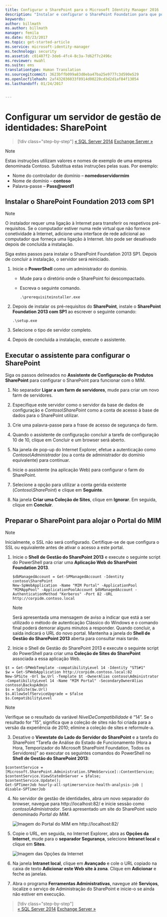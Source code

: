 ```yaml
---
title: Configurar o SharePoint para o Microsoft Identity Manager 2016 | Documentos da Microsoft
description: "Instalar e configurar o SharePoint Foundation para que possa alojar a página do Portal do MIM."
keywords: 
author: billmath
ms.author: billmath
manager: femila
ms.date: 03/23/2017
ms.topic: get-started-article
ms.service: microsoft-identity-manager
ms.technology: security
ms.assetid: c01487f2-3de6-4fc4-8c3a-7d62f7c2496c
ms.reviewer: mwahl
ms.suite: ems
translationtype: Human Translation
ms.sourcegitcommit: 3623bffb099a83d0eba47ba25e9777c3d590e529
ms.openlocfilehash: 2af432036033f8914d00228cd3d2d1af84f13054
ms.lasthandoff: 01/24/2017


---
```


# <a name="set-up-an-identity-management-server-sharepoint"></a>Configurar um servidor de gestão de identidades: SharePoint

>[!div class="step-by-step"]
[« SQL Server 2014](prepare-server-sql2014.md)
[ Exchange Server »](prepare-server-exchange.md)

> [!NOTE]
> Estas instruções utilizam valores e nomes de exemplo de uma empresa denominada Contoso. Substitua estas instruções pelas suas. Por exemplo:
> - Nome do controlador de domínio – **nomedoservidormim**
> - Nome de domínio – **contoso**
> - Palavra-passe – **Pass@word1**


## <a name="install-sharepoint-foundation-2013-with-sp1"></a>Instalar o **SharePoint Foundation 2013 com SP1**

> [!NOTE]
> O instalador requer uma ligação à Internet para transferir os respetivos pré-requisitos. Se o computador estiver numa rede virtual que não fornece conetividade à Internet, adicione uma interface de rede adicional ao computador que forneça uma ligação à Internet. Isto pode ser desativado depois de concluída a instalação.

Siga estes passos para instalar o SharePoint Foundation 2013 SP1. Depois de concluir a instalação, o servidor será reiniciado.

1.  Inicie o **PowerShell** como um administrador do domínio.

    -   Mude para o diretório onde o SharePoint foi descompactado.

    -   Escreva o seguinte comando.

        ```
        .\prerequisiteinstaller.exe
        ```

2.  Depois de instalar os pré-requisitos do **SharePoint**, instale o **SharePoint Foundation 2013 com SP1** ao escrever o seguinte comando:

    ```
    .\setup.exe
    ```

3.  Selecione o tipo de servidor completo.

4.  Depois de concluída a instalação, execute o assistente.

## <a name="run-the-wizard-to-configure-sharepoint"></a>Executar o assistente para configurar o SharePoint

Siga os passos delineados no **Assistente de Configuração de Produtos SharePoint** para configurar o SharePoint para funcionar com o MIM.

1. No separador **Ligar a um farm de servidores**, mude para criar um novo farm de servidores.

2. Especifique este servidor como o servidor da base de dados de configuração e *Contoso\SharePoint* como a conta de acesso à base de dados para o SharePoint utilizar.

3. Crie uma palavra-passe para a frase de acesso de segurança do farm.

4. Quando o assistente de configuração concluir a tarefa de configuração 10 de 10, clique em Concluir e um browser será aberto.

5. Na janela de pop-up do Internet Explorer, efetue a autenticação como *Contoso\Administrador* (ou a conta de administrador do domínio equivalente) para continuar.

6. Inicie o assistente (na aplicação Web) para configurar o farm do SharePoint.

7. Selecione a opção para utilizar a conta gerida existente (*Contoso\SharePoint*) e clique em **Seguinte**.

8. Na janela **Criar uma Coleção de Sites**, clique em **Ignorar**.  Em seguida, clique em **Concluir**.

## <a name="prepare-sharepoint-to-host-the-mim-portal"></a>Preparar o SharePoint para alojar o Portal do MIM

> [!NOTE]
> Inicialmente, o SSL não será configurado. Certifique-se de que configura o SSL ou equivalente antes de ativar o acesso a este portal.

1. Inicie o **Shell de Gestão do SharePoint 2013** e execute o seguinte script do PowerShell para criar uma **Aplicação Web do SharePoint Foundation 2013**.

    ```
    $dbManagedAccount = Get-SPManagedAccount -Identity contoso\SharePoint
    New-SpWebApplication -Name "MIM Portal" -ApplicationPool "MIMAppPool" -ApplicationPoolAccount $dbManagedAccount -AuthenticationMethod "Kerberos" -Port 82 -URL http://corpidm.contoso.local
    ```

    > [!NOTE]
    > Será apresentada uma mensagem de aviso a indicar que está a ser utilizado o método de autenticação Clássico do Windows e o comando final poderá demorar alguns minutos a responder. Quando concluir, a saída indicará o URL do novo portal. Mantenha a janela do **Shell de Gestão do SharePoint 2013** aberta para consultar mais tarde.

2. Inicie o Shell de Gestão do SharePoint 2013 e execute o seguinte script do PowerShell para criar uma **Coleção de Sites do SharePoint** associada a essa aplicação Web.

  ```
  $t = Get-SPWebTemplate -compatibilityLevel 14 -Identity "STS#1"
  $w = Get-SPWebApplication http://corpidm.contoso.local:82
  New-SPSite -Url $w.Url -Template $t -OwnerAlias contoso\Administrator
  -CompatibilityLevel 14 -Name "MIM Portal" -SecondaryOwnerAlias contoso\BackupAdmin
  $s = SpSite($w.Url)
  $s.AllowSelfServiceUpgrade = $false
  $s.CompatibilityLevel
  ```

  > [!NOTE]
  > Verifique se o resultado da variável *NívelDeCompatibilidade* é “14”. Se o resultado for “15”, significa que a coleção de sites não foi criada para a versão da experiência de 2010; elimine a coleção de sites e reformule-a.

3. Desative o **Viewstate do Lado do Servidor do SharePoint** e a tarefa do SharePoint “Tarefa de Análise do Estado de Funcionamento (Hora a Hora, Temporizador do Microsoft SharePoint Foundation, Todos os Servidores)” ao executar os seguintes comandos do PowerShell no **Shell de Gestão do SharePoint 2013**:

  ```
  $contentService = [Microsoft.SharePoint.Administration.SPWebService]::ContentService;
  $contentService.ViewStateOnServer = $false;
  $contentService.Update();
  Get-SPTimerJob hourly-all-sptimerservice-health-analysis-job | disable-SPTimerJob
  ```

4. No servidor de gestão de identidades, abra um novo separador do browser, navegue para http://localhost:82/ e inicie sessão como *contoso\Administrador*.  Será apresentado um site do SharePoint vazio denominado *Portal do MIM*.

    ![Imagem do Portal do MIM em http://localhost:82/](media/MIM-DeploySP1.png)

5. Copie o URL, em seguida, no Internet Explorer, abra as **Opções da Internet**, mude para o **separador Segurança**, selecione **Intranet local** e clique em **Sites**.

    ![Imagem das Opções da Internet](media/MIM-DeploySP2.png)

6. Na janela **Intranet local**, clique em **Avançado** e cole o URL copiado na caixa de texto **Adicionar este Web site à zona**. Clique em **Adicionar** e feche as janelas.

7. Abra o programa **Ferramentas Administrativas**, navegue até **Serviços**, localize o serviço de Administração do SharePoint e inicie-o se ainda não estiver em execução.

>[!div class="step-by-step"]  
[« SQL Server 2014](prepare-server-sql2014.md)
[ Exchange Server »](prepare-server-exchange.md)

